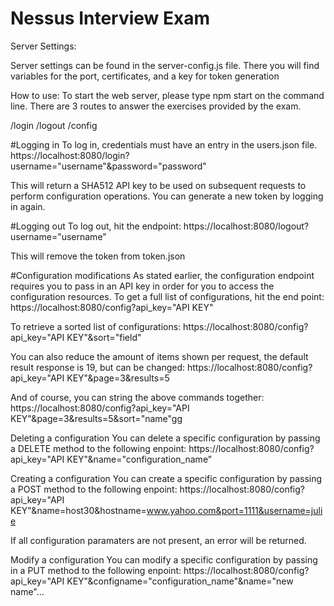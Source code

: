 # Nessus Interview Exam
Server Settings:

Server settings can be found in the server-config.js file. There you will find variables for the port, certificates, and a key for token
generation

How to use:
To start the web server, please type npm start on the command line. There are 3 routes to answer the exercises provided by the exam.

/login
/logout
/config

#Logging in
To log in, credentials must have an entry in the users.json file. 
https://localhost:8080/login?username="username"&password="password"

This will return a SHA512 API key to be used on subsequent requests to perform configuration operations. You can generate a new token by
logging in again. 

#Logging out
To log out, hit the endpoint:
https://localhost:8080/logout?username="username"

This will remove the token from token.json

#Configuration modifications
As stated earlier, the configuration endpoint requires you to pass in an API key in order for you to access the configuration resources.
To get a full list of configurations, hit the end point: 
https://localhost:8080/config?api_key="API KEY"

To retrieve a sorted list of configurations:
https://localhost:8080/config?api_key="API KEY"&sort="field"

You can also reduce the amount of items shown per request, the default result response is 19, but can be changed:
https://localhost:8080/config?api_key="API KEY"&page=3&results=5

And of course, you can string the above commands together:
https://localhost:8080/config?api_key="API KEY"&page=3&results=5&sort="name"gg

Deleting a configuration
You can delete a specific configuration by passing a DELETE method to the following enpoint:
https://localhost:8080/config?api_key="API KEY"&name="configuration_name"

Creating a configuration
You can create a specific configuration by passing a POST method to the following enpoint:
https://localhost:8080/config?api_key="API KEY"&name=host30&hostname=www.yahoo.com&port=1111&username=julie

If all configuration paramaters are not present, an error will be returned.

Modify a configuration
You can modify a specific configuration by passing in a PUT method to the following enpoint:
https://localhost:8080/config?api_key="API KEY"&configname="configuration_name"&name="new name"...



